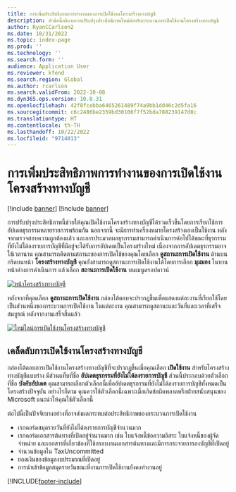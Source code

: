 ```yaml
---
title: การเพิ่มประสิทธิภาพการทำงานของการเปิดใช้งานโครงสร้างทางบัญชี
description: หัวข้อนี้อธิบายการปรับปรุงประสิทธิภาพใหม่สำหรับกระบวนการเปิดใช้งานโครงสร้างทางบัญชี
author: RyanCCarlson2
ms.date: 10/31/2022
ms.topic: index-page
ms.prod: ''
ms.technology: ''
ms.search.form: ''
audience: Application User
ms.reviewer: kfend
ms.search.region: Global
ms.author: rcarlson
ms.search.validFrom: 2022-10-08
ms.dyn365.ops.version: 10.0.31
ms.openlocfilehash: 42f8fcebba6465261489f74a9bb1dd46c2d5fa16
ms.sourcegitcommit: c6c2486be2359bd30106f7f52bda788239147d8c
ms.translationtype: HT
ms.contentlocale: th-TH
ms.lasthandoff: 10/22/2022
ms.locfileid: "9714013"
---
```

# <a name="account-structure-activation-performance-enhancement"></a>การเพิ่มประสิทธิภาพการทำงานของการเปิดใช้งานโครงสร้างทางบัญชี

[!include [banner](../includes/banner.md)]
[!include [banner](../includes/preview-banner.md)]

การปรับปรุงประสิทธิภาพนี้ช่วยให้คุณเปิดใช้งานโครงสร้างทางบัญชีได้รวดเร็วขึ้นโดยการเรียกใช้การอัปเดตธุรกรรมหลายรายการพร้อมกัน นอกจากนี้ จะมีการทำเครื่องหมายโครงสร้างเองเป็นใช้งาน หลังจากตรวจสอบความถูกต้องแล้ว และการประมวลผลธุรกรรมสามารถดำเนินการต่อไปได้ขณะที่ธุรกรรมที่ยังไม่ได้ลงรายการบัญชีที่มีอยู่จะได้รับการอัปเดตเป็นโครงสร้างใหม่ เนื่องจากการอัปเดตธุรกรรมอาจใช้เวลานาน คุณสามารถติดตามสถานะของการเปิดใช้ของคุณโดยเลือก **ดูสถานะการเปิดใช้งาน** ด้านบนกริดบนหน้า **โครงสร้างทางบัญชี** คุณยังสามารถดูสถานะการเปิดใช้งานได้โดยการเลือก **มุมมอง** ในบานหน้าต่างการดำเนินการ แล้วเลือก **สถานะการเปิดใช้งาน** บนเมนูดรอปดาวน์

[![หน้าโครงสร้างทางบัญชี](./media/AccountStructure1.png)](./media/AccountStructure1.png)

หลังจากที่คุณเลือก **ดูสถานะการเปิดใช้งาน** กล่องโต้ตอบจะปรากฏขึ้นเพื่อแสดงแต่ละงานที่เรียกใช้โดยเป็นส่วนหนึ่งของกระบวนการเปิดใช้งาน ในแต่ละงาน คุณสามารถดูสถานะและวันที่และเวลาที่เสร็จสมบูรณ์ หลังจากงานเสร็จสิ้นแล้ว

[![ไทม์ไลน์การเปิดใช้งานโครงสร้างทางบัญชี](./media/AccountStructureTimeline.png)](./media/AccountStructureTimeline.png)

## <a name="account-structure-activation-tips"></a>เคล็ดลับการเปิดใช้งานโครงสร้างทางบัญชี

กล่องโต้ตอบการเปิดใช้งานโครงสร้างทางบัญชีที่จะปรากฏขึ้นเมื่อคุณเลือก **เปิดใช้งาน** สำหรับโครงสร้างทางบัญชีแบบร่าง มีส่วนแท็บที่ชื่อ **อัปเดตธุรกรรมที่ยังไม่ได้ลงรายการบัญชี** ส่วนนี้ประกอบด้วยตัวเลือกที่ชื่อ **บังคับอัปเดต** คุณสามารถเลือกตัวเลือกนี้เพื่ออัปเดตธุรกรรมที่ยังไม่ได้ลงรายการบัญชีทั้งหมดเป็นโครงสร้างปัจจุบัน อย่างไรก็ตาม คุณควรใช้ตัวเลือกนี้เฉพาะเมื่อเกิดข้อผิดพลาดหรือฝ่ายสนับสนุนของ Microsoft แนะนำให้คุณใช้ตัวเลือกนี้

ต่อไปนี้เป็นปัจจัยบางอย่างที่อาจส่งผลกระทบต่อประสิทธิภาพของกระบวนการเปิดใช้งาน

- เรกคอร์ดสมุดรายวันที่ยังไม่ได้ลงรายการบัญชีจํานวนมาก
- เรกคอร์ดเอกสารต้นทางที่เปิดอยู่จํานวนมาก เช่น ใบแจ้งหนี้ข้อความอิสระ ใบแจ้งหนี้ของผู้จัดจำหน่าย และเอกสารที่เกี่ยวข้องที่ใช้กรอบงานเอกสารต้นทางและมีการกระจายการลงบัญชีที่เปิดอยู่
- จํานวนข้อมูลใน TaxUncommitted
- ยอดเงินของข้อมูลงบประมาณที่เปิดอยู่
- การนําเข้าข้อมูลสมุดรายวันขณะที่งานการเปิดใช้งานยังคงทำงานอยู่

[!INCLUDE[footer-include](../../includes/footer-banner.md)]
